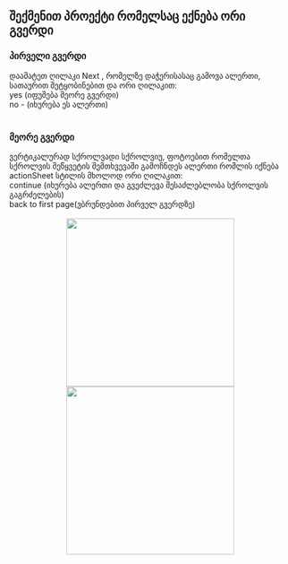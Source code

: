 <h2> შექმენით პროექტი რომელსაც ექნება ორი გვერდი </h2>


<h3> პირველი გვერდი </h3> 
დაამატეთ ღილაკი Next , რომელზე დაჭერისასაც გამოვა ალერთი, სათაურით შეტყობინებით და ორი ღილაკით: </br>
yes  (იფუშება მეორე გვერდი) </br>
no - (იხურება  ეს ალერთი) </br>
</br>
<h3> მეორე გვერდი </h3>
ვერტიკალურად სქროლვადი სქროლვიუ, ფოტოებით რომელთა სქროლვის შეწყვეტის შემთხვევაში გამოჩნდეს ალერთი რომლის   იქნება  actionSheet სტილის  მხოლოდ ორი ღილაკით: </br>
continue (იხურება ალერთი და გვეძლევა შესაძლებლობა სქროლვის გაგრძელების) </br>
back to first page(ვბრუნდებით პირველ გვერდზე) </br>
</br>
<div align="center">
<img src="https://github.com/MuselianiMariami/UiKit-19/assets/137683336/8185b12d-04a0-4d2b-a1b3-8596e2637758" width="300">
<img src="https://github.com/MuselianiMariami/UiKit-19/assets/137683336/499f3eaf-2e5d-4f89-b431-9867689428c0" width="300">
</div>
